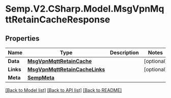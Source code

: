 # Semp.V2.CSharp.Model.MsgVpnMqttRetainCacheResponse
## Properties

Name | Type | Description | Notes
------------ | ------------- | ------------- | -------------
**Data** | [**MsgVpnMqttRetainCache**](MsgVpnMqttRetainCache.md) |  | [optional] 
**Links** | [**MsgVpnMqttRetainCacheLinks**](MsgVpnMqttRetainCacheLinks.md) |  | [optional] 
**Meta** | [**SempMeta**](SempMeta.md) |  | 

[[Back to Model list]](../README.md#documentation-for-models) [[Back to API list]](../README.md#documentation-for-api-endpoints) [[Back to README]](../README.md)

